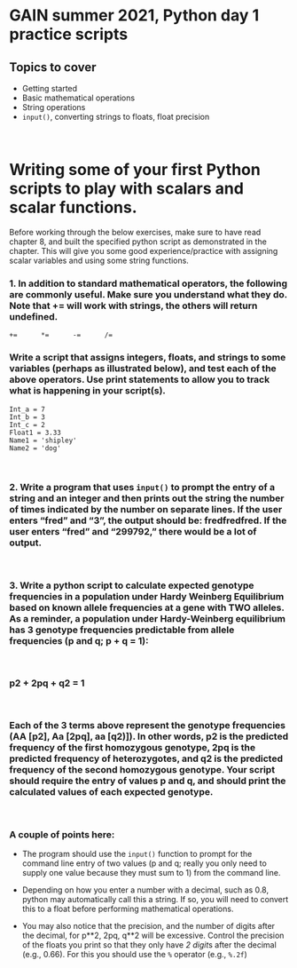 # GAIN summer 2021, Python day 1 practice scripts

## Topics to cover
- Getting started
- Basic mathematical operations
- String operations
- `input()`, converting strings to floats, float precision

<p>&nbsp;</p>

# Writing some of your first Python scripts to play with scalars and scalar functions.

Before working through the below exercises, make sure to have read chapter 8, and built the specified python script as demonstrated in the chapter. This will give you some good experience/practice with assigning scalar variables and using some string functions.

### 1. In addition to standard mathematical operators, the following are commonly useful. Make sure you understand what they do. Note that += will work with strings, the others will return undefined.


    +=      *= 	    -= 	    /=	   

 ### Write a script that assigns integers, floats, and strings to some variables (perhaps as illustrated below), and test each of the above operators. Use print statements to allow you to track what is happening in your script(s).

    Int_a = 7
    Int_b = 3
    Int_c = 2
    Float1 = 3.33
    Name1 = 'shipley'
    Name2 = 'dog'

<p>&nbsp;</p>

### 2. Write a program that uses `input()` to prompt the entry of a string and an integer and then prints out the string the number of times indicated by the number on separate lines.  If the user enters “fred” and “3”, the output should be: fredfredfred. If the user enters “fred” and “299792,” there would be a lot of output.
<p>&nbsp;</p>

### 3. Write a python script to calculate expected genotype frequencies in a population under Hardy Weinberg Equilibrium based on known allele frequencies at a gene with TWO alleles. As a reminder, a population under Hardy-Weinberg equilibrium has 3 genotype frequencies predictable from allele frequencies (p and q; p + q = 1):
<p>&nbsp;</p>

### p**2 + 2pq + q**2 = 1
<p>&nbsp;</p>

### Each of the 3 terms above represent the genotype frequencies (AA [p**2], Aa [2pq], aa [q**2)]). In other words, p**2 is the predicted frequency of the first homozygous genotype, 2pq is the predicted frequency of heterozygotes, and q**2 is the predicted frequency of the second homozygous genotype. Your script should require the entry of values p and q, and should print the calculated values of each expected genotype.
<p>&nbsp;</p>

### A couple of points here:

- The program should use the `input()` function to prompt for the command line entry of two values (p and q; really you only need to supply one value because they must sum to 1) from the command line.

- Depending on how you enter a number with a decimal, such as 0.8, python may automatically call this a string. If so, you will need to convert this to a float before performing mathematical operations.

- You may also notice that the precision, and the number of digits after the decimal, for p\*\*2, 2pq, q\*\*2 will be excessive. Control the precision of the floats you print so that they only have *2 digit*s after the decimal (e.g., 0.66). For this you should use the `%` operator (e.g., `%.2f`)